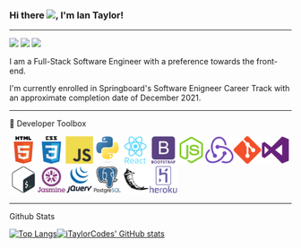 ### Hi there <img src="https://raw.githubusercontent.com/MartinHeinz/MartinHeinz/master/wave.gif" width="30px">, I'm Ian Taylor!

---

<a href="https://www.linkedin.com/in/ianmichaeltaylor"><img src="https://img.shields.io/badge/LinkedIn-0077B5?style=for-the-badge&logo=linkedin&logoColor=white" width="80px"></a>
<a href="https://twitter.com/intent/follow?screen_name=theianmtaylor"><img src="https://img.shields.io/twitter/follow/theianmtaylor?style=social"></a>
<a href="https://www.twitch.tv/ianmtaylor"><img src="https://img.shields.io/twitch/status/ianmtaylor?style=social"></a>

I am a Full-Stack Software Engineer with a preference towards the front-end.

I'm currently enrolled in Springboard's Software Enigneer Career Track with an approximate completion date of December 2021.

---

🧰 Developer Toolbox

<img src="https://github.com/devicons/devicon/blob/master/icons/html5/html5-original-wordmark.svg" alt="HTML logo" width="50" height="50"><img src="https://github.com/devicons/devicon/blob/master/icons/css3/css3-original-wordmark.svg" alt="CSS logo" width="50" height="50"><img src="https://github.com/devicons/devicon/blob/master/icons/javascript/javascript-original.svg" alt="JavaScript logo" width="50" height="50"><img src="https://github.com/devicons/devicon/blob/master/icons/python/python-original.svg" alt="Python logo" width="50" height="50"><img src="https://github.com/devicons/devicon/blob/master/icons/react/react-original-wordmark.svg" alt="React logo" width="50" height="50"><img src="https://github.com/devicons/devicon/blob/master/icons/bootstrap/bootstrap-plain-wordmark.svg" alt="Bootstrap logo" width="50" height="50"><img src="https://github.com/devicons/devicon/blob/master/icons/nodejs/nodejs-original.svg" alt="Node.js logo" width="50" height="50"><img src="https://github.com/devicons/devicon/blob/master/icons/redux/redux-original.svg" alt="Redux logo" width="50" height="50"><img src="https://github.com/devicons/devicon/blob/master/icons/git/git-original.svg" alt="Git logo" width="50" height="50"><img src="https://github.com/devicons/devicon/blob/master/icons/visualstudio/visualstudio-plain.svg" alt="VSCode logo" width="50" height="50"><img src="https://github.com/devicons/devicon/blob/master/icons/bash/bash-original.svg" alt="Bash logo" width="50" height="50"><img src="https://github.com/devicons/devicon/blob/master/icons/jasmine/jasmine-plain-wordmark.svg" alt="Jasmine logo" width="50" height="50"><img src="https://github.com/devicons/devicon/blob/master/icons/jquery/jquery-original-wordmark.svg" alt="jQuery logo" width="50" height="50"><img src="https://github.com/devicons/devicon/blob/master/icons/postgresql/postgresql-original-wordmark.svg" alt="PostgreSQL logo" width="50" height="50"><img src="https://github.com/devicons/devicon/blob/master/icons/flask/flask-original.svg" alt="Flask logo" width="50" height="50"><img src="https://github.com/devicons/devicon/blob/master/icons/heroku/heroku-original-wordmark.svg" alt="Heroku logo" width="50" height="50">

---

Github Stats

[![Top Langs](https://github-readme-stats.vercel.app/api/top-langs/?username=iTaylorCodes)](https://github.com/anuraghazra/github-readme-stats)[![iTaylorCodes' GitHub stats](https://github-readme-stats.vercel.app/api?username=iTaylorCodes)](https://github.com/anuraghazra/github-readme-stats)

<!--
**iTaylorCodes/iTaylorCodes** is a ✨ _special_ ✨ repository because its `README.md` (this file) appears on your GitHub profile.

Here are some ideas to get you started:

- 🔭 I’m currently working on ...
- 🌱 I’m currently learning ...
- 👯 I’m looking to collaborate on ...
- 🤔 I’m looking for help with ...
- 💬 Ask me about ...
- 📫 How to reach me: ...
- 😄 Pronouns: ...
- ⚡ Fun fact: ...
-->
